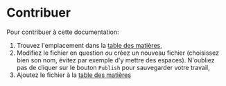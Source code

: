 # Contribuer

Pour contribuer à cette documentation:

1. Trouvez l'emplacement dans la [table des matières](/SUMMARY.md),
2. Modifiez le fichier en question _ou_ créez un nouveau fichier \(choisissez bien son nom, évitez par exemple d'y mettre des espaces\). N'oubliez pas de cliquer sur le bouton `Publish` pour sauvegarder votre travail,
3. Ajoutez le fichier à la [table des matières](/SUMMARY.md)
